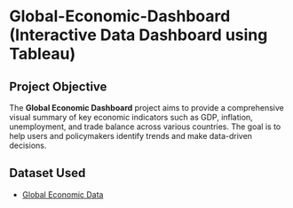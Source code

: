 # Global-Economic-Dashboard (Interactive Data Dashboard using Tableau)

## Project Objective

The **Global Economic Dashboard** project aims to provide a comprehensive visual summary of key economic indicators such as GDP, inflation, unemployment, and trade balance across various countries. The goal is to help users and policymakers identify trends and make data-driven decisions.

## Dataset Used
- <a href="https://github.com/ersanputra3445/Dashboard-Economic/blob/main/Global%20Economy%20Indicators.csv">Global Economic Data</a>

